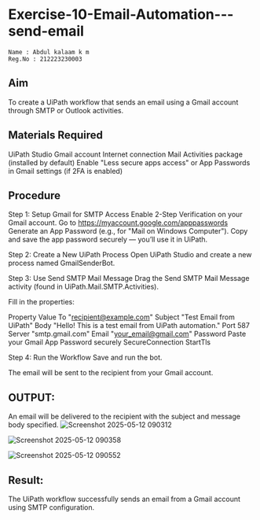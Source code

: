 # Exercise-10-Email-Automation---send-email

~~~
Name : Abdul kalaam k m
Reg.No : 212223230003  
~~~

## Aim
To create a UiPath workflow that sends an email using a Gmail account through SMTP or Outlook activities.

## Materials Required

UiPath Studio
Gmail account
Internet connection
Mail Activities package (installed by default)
Enable "Less secure apps access" or App Passwords in Gmail settings (if 2FA is enabled)

## Procedure

Step 1: Setup Gmail for SMTP Access
Enable 2-Step Verification on your Gmail account.
Go to https://myaccount.google.com/apppasswords
Generate an App Password (e.g., for "Mail on Windows Computer"). 
Copy and save the app password securely — you’ll use it in UiPath.

Step 2: Create a New UiPath Process
Open UiPath Studio and create a new process named GmailSenderBot.

Step 3: Use Send SMTP Mail Message
Drag the Send SMTP Mail Message activity (found in UiPath.Mail.SMTP.Activities).

Fill in the properties:

Property	Value
To	"recipient@example.com"
Subject	"Test Email from UiPath"
Body	"Hello! This is a test email from UiPath automation."
Port	587
Server	"smtp.gmail.com"
Email	"your_email@gmail.com"
Password	Paste your Gmail App Password securely
SecureConnection	StartTls

Step 4: Run the Workflow
Save and run the bot.

The email will be sent to the recipient from your Gmail account.

## OUTPUT:
An email will be delivered to the recipient with the subject and message body specified.
![Screenshot 2025-05-12 090312](https://github.com/user-attachments/assets/17c09443-5eae-44ff-a074-6ff1bfc1edbd)

![Screenshot 2025-05-12 090358](https://github.com/user-attachments/assets/3373b9ee-358d-4f6a-97f3-7de74e15912f)

![Screenshot 2025-05-12 090552](https://github.com/user-attachments/assets/85d91a88-5d83-4ae9-a8ee-f1eed8c67373)

## Result:
The UiPath workflow successfully sends an email from a Gmail account using SMTP configuration.
